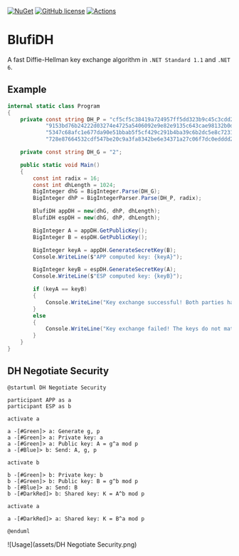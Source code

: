 [![NuGet](https://img.shields.io/nuget/v/BlufiDH.svg)](https://nuget.org/packages/BlufiDH) [![GitHub license](https://img.shields.io/github/license/emako/BlufiDH)](https://github.com/emako/BlufiDH/blob/master/LICENSE) [![Actions](https://github.com/emako/BlufiDH/actions/workflows/library.nuget.yml/badge.svg)](https://github.com/emako/BlufiDH/actions/workflows/library.nuget.yml)

# BlufiDH

A fast Diffie-Hellman key exchange algorithm in `.NET Standard 1.1` and `.NET 6`.

## Example

```c#
internal static class Program
{
    private const string DH_P = "cf5cf5c38419a724957ff5dd323b9c45c3cdd261eb740f69aa94b8bb1a5c9640" +
            "9153bd76b24222d03274e4725a5406092e9e82e9135c643cae98132b0d95f7d6" +
            "5347c68afc1e677da90e51bbab5f5cf429c291b4ba39c6b2dc5e8c7231e46aa7" +
            "728e87664532cdf547be20c9a3fa8342be6e34371a27c06f7dc0edddd2f86373";

    private const string DH_G = "2";

    public static void Main()
    {
        const int radix = 16;
        const int dhLength = 1024;
        BigInteger dhG = BigInteger.Parse(DH_G);
        BigInteger dhP = BigIntegerParser.Parse(DH_P, radix);

        BlufiDH appDH = new(dhG, dhP, dhLength);
        BlufiDH espDH = new(dhG, dhP, dhLength);

        BigInteger A = appDH.GetPublicKey();
        BigInteger B = espDH.GetPublicKey();

        BigInteger keyA = appDH.GenerateSecretKey(B);
        Console.WriteLine($"APP computed key: {keyA}");

        BigInteger keyB = espDH.GenerateSecretKey(A);
        Console.WriteLine($"ESP computed key: {keyB}");

        if (keyA == keyB)
        {
            Console.WriteLine("Key exchange successful! Both parties have the same shared key.");
        }
        else
        {
            Console.WriteLine("Key exchange failed! The keys do not match.");
        }
    }
}
```

## DH Negotiate Security

```startuml
@startuml DH Negotiate Security

participant APP as a
participant ESP as b

activate a

a -[#Green]> a: Generate g, p
a -[#Green]> a: Private key: a
a -[#Green]> a: Public key: A = g^a mod p
a -[#Blue]> b: Send: A, g, p

activate b

b -[#Green]> b: Private key: b
b -[#Green]> b: Public key: B = g^b mod p
b -[#Blue]> a: Send: B
b -[#DarkRed]> b: Shared key: K = A^b mod p

activate a

a -[#DarkRed]> a: Shared key: K = B^a mod p

@enduml
```

![Usage](assets/DH Negotiate Security.png)
